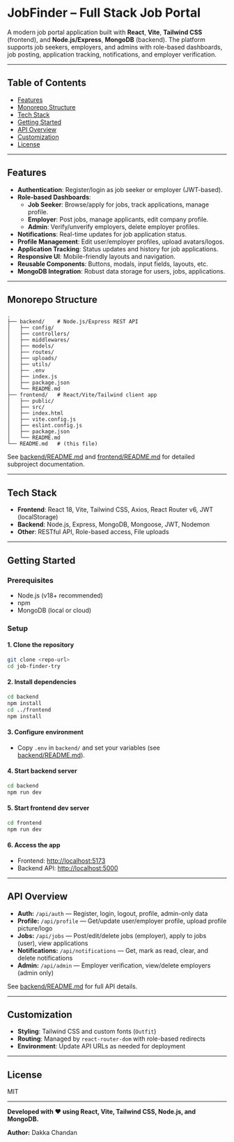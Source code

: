 # JobFinder – Full Stack Job Portal

A modern job portal application built with **React**, **Vite**, **Tailwind CSS** (frontend), and **Node.js/Express**, **MongoDB** (backend). The platform supports job seekers, employers, and admins with role-based dashboards, job posting, application tracking, notifications, and employer verification.

---

## Table of Contents

- [Features](#features)
- [Monorepo Structure](#monorepo-structure)
- [Tech Stack](#tech-stack)
- [Getting Started](#getting-started)
- [API Overview](#api-overview)
- [Customization](#customization)
- [License](#license)

---

## Features

- **Authentication**: Register/login as job seeker or employer (JWT-based).
- **Role-based Dashboards**:
  - **Job Seeker**: Browse/apply for jobs, track applications, manage profile.
  - **Employer**: Post jobs, manage applicants, edit company profile.
  - **Admin**: Verify/unverify employers, delete employer profiles.
- **Notifications**: Real-time updates for job application status.
- **Profile Management**: Edit user/employer profiles, upload avatars/logos.
- **Application Tracking**: Status updates and history for job applications.
- **Responsive UI**: Mobile-friendly layouts and navigation.
- **Reusable Components**: Buttons, modals, input fields, layouts, etc.
- **MongoDB Integration**: Robust data storage for users, jobs, applications.

---

## Monorepo Structure

```
.
├── backend/    # Node.js/Express REST API
│   ├── config/
│   ├── controllers/
│   ├── middlewares/
│   ├── models/
│   ├── routes/
│   ├── uploads/
│   ├── utils/
│   ├── .env
│   ├── index.js
│   ├── package.json
│   └── README.md
├── frontend/   # React/Vite/Tailwind client app
│   ├── public/
│   ├── src/
│   ├── index.html
│   ├── vite.config.js
│   ├── eslint.config.js
│   ├── package.json
│   └── README.md
└── README.md   # (this file)
```

See [backend/README.md](backend/README.md) and [frontend/README.md](frontend/README.md) for detailed subproject documentation.

---

## Tech Stack

- **Frontend**: React 18, Vite, Tailwind CSS, Axios, React Router v6, JWT (localStorage)
- **Backend**: Node.js, Express, MongoDB, Mongoose, JWT, Nodemon
- **Other**: RESTful API, Role-based access, File uploads

---

## Getting Started

### Prerequisites

- Node.js (v18+ recommended)
- npm
- MongoDB (local or cloud)

### Setup

#### 1. Clone the repository

```sh
git clone <repo-url>
cd job-finder-try
```

#### 2. Install dependencies

```sh
cd backend
npm install
cd ../frontend
npm install
```

#### 3. Configure environment

- Copy `.env` in `backend/` and set your variables (see [backend/README.md](backend/README.md)).

#### 4. Start backend server

```sh
cd backend
npm run dev
```

#### 5. Start frontend dev server

```sh
cd frontend
npm run dev
```

#### 6. Access the app

- Frontend: [http://localhost:5173](http://localhost:5173)
- Backend API: [http://localhost:5000](http://localhost:5000)

---

## API Overview

- **Auth:** `/api/auth` — Register, login, logout, profile, admin-only data
- **Profile:** `/api/profile` — Get/update user/employer profile, upload profile picture/logo
- **Jobs:** `/api/jobs` — Post/edit/delete jobs (employer), apply to jobs (user), view applications
- **Notifications:** `/api/notifications` — Get, mark as read, clear, and delete notifications
- **Admin:** `/api/admin` — Employer verification, view/delete employers (admin only)

See [backend/README.md](backend/README.md) for full API details.

---

## Customization

- **Styling**: Tailwind CSS and custom fonts (`Outfit`)
- **Routing**: Managed by `react-router-dom` with role-based redirects
- **Environment**: Update API URLs as needed for deployment

---

## License

MIT

---

**Developed with ❤️ using React, Vite, Tailwind CSS, Node.js, and MongoDB.**

**Author:** Dakka Chandan

